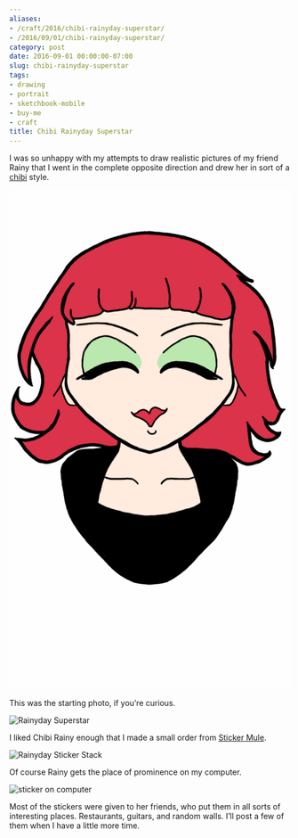 ```yaml
---
aliases:
- /craft/2016/chibi-rainyday-superstar/
- /2016/09/01/chibi-rainyday-superstar/
category: post
date: 2016-09-01 00:00:00-07:00
slug: chibi-rainyday-superstar
tags:
- drawing
- portrait
- sketchbook-mobile
- buy-me
- craft
title: Chibi Rainyday Superstar
---
```


I was so unhappy with my attempts to draw realistic pictures of my friend Rainy that I went in the complete opposite direction and drew her in sort of a [chibi](https://en.wikipedia.org/wiki/Chibi_(term)) style.

<!--more-->

![attachments/img/2016/cover-2016-09-01.png](../../../attachments/img/2016/cover-2016-09-01.png)

This was the starting photo, if you’re curious.

![Rainyday Superstar](attachments/img/2016/rainyday-superstar.jpg)

I liked Chibi Rainy enough that I made a small order from [Sticker Mule](https://www.stickermule.com/).

![Rainyday Sticker Stack](attachments/img/2016/rainyday-sticker-stack.jpg)

Of course Rainy gets the place of prominence on my computer.

![sticker on computer](attachments/img/2016/my-pc.jpg "Making sure Linux runs okay on my PC")

Most of the stickers were given to her friends, who put them in all sorts of interesting places. Restaurants, guitars, and random walls. I’ll post a few of them when I have a little more time.
